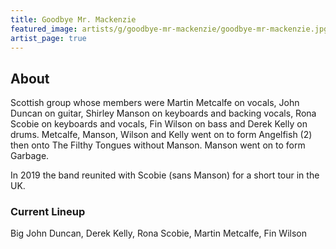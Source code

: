 ```yaml
---
title: Goodbye Mr. Mackenzie
featured_image: artists/g/goodbye-mr-mackenzie/goodbye-mr-mackenzie.jpg
artist_page: true
---
```

## About

Scottish group whose members were Martin Metcalfe on vocals, John Duncan on guitar, Shirley Manson on keyboards and backing vocals, Rona Scobie on keyboards and vocals, Fin Wilson on bass and Derek Kelly on drums. Metcalfe, Manson, Wilson and Kelly went on to form Angelfish (2) then onto The Filthy Tongues without Manson. Manson went on to form Garbage.

In 2019 the band reunited with Scobie (sans Manson) for a short tour in the UK.

### Current Lineup

Big John Duncan, Derek Kelly, Rona Scobie, Martin Metcalfe, Fin Wilson

